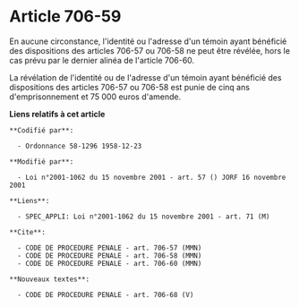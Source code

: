 # Article 706-59

En aucune circonstance, l'identité ou l'adresse d'un témoin ayant bénéficié des dispositions des articles 706-57 ou 706-58 ne
peut être révélée, hors le cas prévu par le dernier alinéa de l'article 706-60.

La révélation de l'identité ou de l'adresse d'un témoin ayant bénéficié des dispositions des articles 706-57 ou 706-58 est
punie de cinq ans d'emprisonnement et 75 000 euros d'amende.

**Liens relatifs à cet article**

	**Codifié par**:

	  - Ordonnance 58-1296 1958-12-23

	**Modifié par**:

	  - Loi n°2001-1062 du 15 novembre 2001 - art. 57 () JORF 16 novembre 2001

	**Liens**:

	  - SPEC_APPLI: Loi n°2001-1062 du 15 novembre 2001 - art. 71 (M)

	**Cite**:

	  - CODE DE PROCEDURE PENALE - art. 706-57 (MMN)
	  - CODE DE PROCEDURE PENALE - art. 706-58 (MMN)
	  - CODE DE PROCEDURE PENALE - art. 706-60 (MMN)

	**Nouveaux textes**:

	  - CODE DE PROCEDURE PENALE - art. 706-68 (V)
